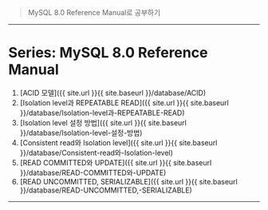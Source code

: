 > MySQL 8.0 Reference Manual로 공부하기

---
# Series: MySQL 8.0 Reference Manual

1. [ACID 모델]({{ site.url }}{{ site.baseurl }}/database/ACID)
2. [Isolation level과 REPEATABLE READ]({{ site.url }}{{ site.baseurl }}/database/Isolation-level과-REPEATABLE-READ)
2. [Isolation level 설정 방법]({{ site.url }}{{ site.baseurl }}/database/Isolation-level-설정-방법)
3. [Consistent read와 Isolation level]({{ site.url }}{{ site.baseurl }}/database/Consistent-read와-Isolation-level)
4. [READ COMMITTED와 UPDATE]({{ site.url }}{{ site.baseurl }}/database/READ-COMMITTED와-UPDATE)
5. [READ UNCOMMITTED, SERIALIZABLE]({{ site.url }}{{ site.baseurl }}/database/READ-UNCOMMITTED,-SERIALIZABLE)

---
<br>